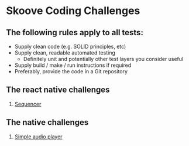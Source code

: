 # Skoove Coding Challenges

## The following rules apply to all tests:

- Supply clean code (e.g. SOLID principles, etc)
- Supply clean, readable automated testing 
  - Definitely unit and potentially other test layers you consider useful
- Supply build / make / run instructions if required
- Preferably, provide the code in a Git repository

## The react native challenges

1. [Sequencer](native/sequencer/README.md)

## The native challenges

1. [Simple audio player](react%20native/simple%20audio%20player/README.md)

